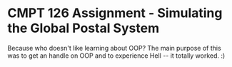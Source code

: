 # CMPT 126 Assignment - Simulating the Global Postal System

Because who doesn't like learning about OOP? The main purpose of this was to get an handle on OOP and to experience Hell -- it totally worked. :)

